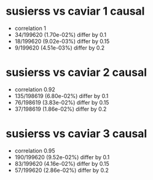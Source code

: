 # susierss vs caviar  1 causal

- correlation 1
- 34/199620 (1.70e-02%) differ by 0.1
- 18/199620 (9.02e-03%) differ by 0.15
- 9/199620 (4.51e-03%) differ by 0.2


# susierss vs caviar  2 causal

- correlation 0.92
- 135/198619 (6.80e-02%) differ by 0.1
- 76/198619 (3.83e-02%) differ by 0.15
- 37/198619 (1.86e-02%) differ by 0.2


# susierss vs caviar  3 causal

- correlation 0.95
- 190/199620 (9.52e-02%) differ by 0.1
- 83/199620 (4.16e-02%) differ by 0.15
- 57/199620 (2.86e-02%) differ by 0.2


